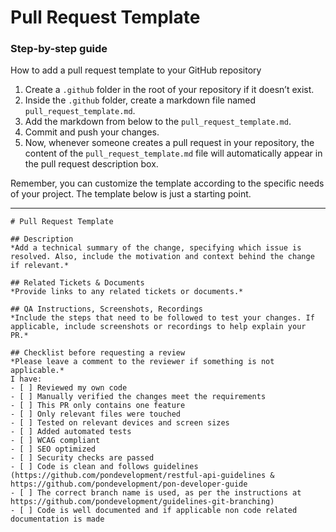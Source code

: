 Pull Request Template
=======

### Step-by-step guide
How to add a pull request template to your GitHub repository

1. Create a `.github` folder in the root of your repository if it doesn’t exist.
2. Inside the `.github` folder, create a markdown file named `pull_request_template.md`.
3. Add the markdown from below to the `pull_request_template.md`.
4. Commit and push your changes.
5. Now, whenever someone creates a pull request in your repository, the content of the `pull_request_template.md` file will automatically appear in the pull request description box.

Remember, you can customize the template according to the specific needs of your project. The template below is just a starting point.

***

```
# Pull Request Template

## Description
*Add a technical summary of the change, specifying which issue is resolved. Also, include the motivation and context behind the change if relevant.*

## Related Tickets & Documents
*Provide links to any related tickets or documents.*

## QA Instructions, Screenshots, Recordings
*Include the steps that need to be followed to test your changes. If applicable, include screenshots or recordings to help explain your PR.*

## Checklist before requesting a review
*Please leave a comment to the reviewer if something is not applicable.*
I have:
- [ ] Reviewed my own code
- [ ] Manually verified the changes meet the requirements
- [ ] This PR only contains one feature
- [ ] Only relevant files were touched
- [ ] Tested on relevant devices and screen sizes
- [ ] Added automated tests
- [ ] WCAG compliant
- [ ] SEO optimized
- [ ] Security checks are passed
- [ ] Code is clean and follows guidelines (https://github.com/pondevelopment/restful-api-guidelines & https://github.com/pondevelopment/pon-developer-guide
- [ ] The correct branch name is used, as per the instructions at https://github.com/pondevelopment/guidelines-git-branching)
- [ ] Code is well documented and if applicable non code related documentation is made
```
